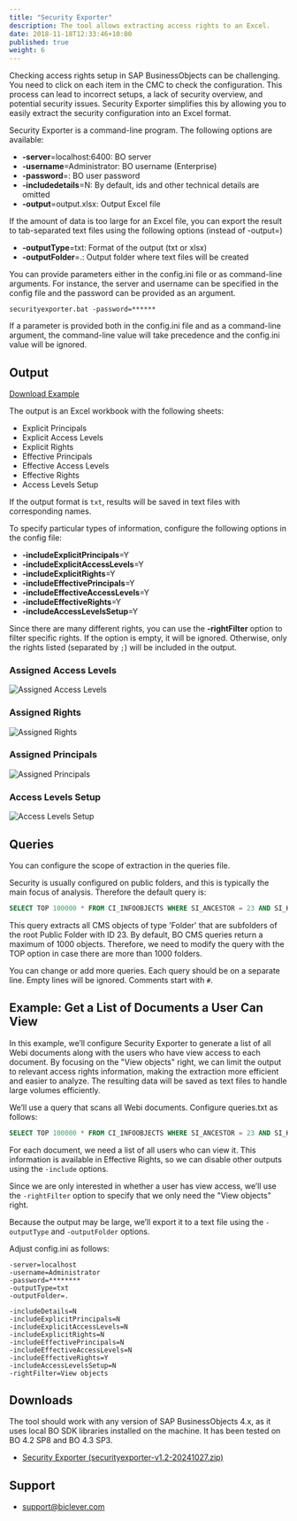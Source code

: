 ```yaml
---
title: "Security Exporter"
description: The tool allows extracting access rights to an Excel.
date: 2018-11-18T12:33:46+10:00
published: true
weight: 6
---
```


Checking access rights setup in SAP BusinessObjects can be challenging. You need to click on each item in the CMC to check the configuration. 
This process can lead to incorrect setups, a lack of security overview, and potential security issues. 
Security Exporter simplifies this by allowing you to easily extract the security configuration into an Excel format.

Security Exporter is a command-line program. The following options are available:

- **-server**=localhost:6400: BO server
- **-username**=Administrator: BO username (Enterprise)
- **-password**=: BO user password
- **-includedetails**=N: By default, ids and other technical details are omitted
- **-output**=output.xlsx: Output Excel file

If the amount of data is too large for an Excel file, you can export the result to tab-separated text files using the following options (instead of -output=)
- **-outputType**=txt: Format of the output (txt or xlsx)
- **-outputFolder**=.: Output folder where text files will be created

You can provide parameters either in the config.ini file or as command-line arguments. For instance, the server and username can be specified in the config file and the password can be provided as an argument. 

```
securityexporter.bat -password=******
```

If a parameter is provided both in the config.ini file and as a command-line argument, the command-line value will take precedence and the config.ini value will be ignored.

## Output

[Download Example](https://drive.google.com/uc?export=download&id=1knk5C85e9_-hkUeX-CI5YbqJsgUKNtnc)

The output is an Excel workbook with the following sheets:
- Explicit Principals
- Explicit Access Levels
- Explicit Rights
- Effective Principals 
- Effective Access Levels
- Effective Rights
- Access Levels Setup

If the output format is `txt`, results will be saved in text files with corresponding names.

To specify particular types of information, configure the following options in the config file:

- **-includeExplicitPrincipals**=Y
- **-includeExplicitAccessLevels**=Y
- **-includeExplicitRights**=Y
- **-includeEffectivePrincipals**=Y
- **-includeEffectiveAccessLevels**=Y
- **-includeEffectiveRights**=Y
- **-includeAccessLevelsSetup**=Y

Since there are many different rights, you can use the **-rightFilter** option to filter specific rights. If the option is empty, it will be ignored. Otherwise, only the rights listed (separated by `;`) will be included in the output.

### Assigned Access Levels
![Assigned Access Levels](/images/pages/security-assigned-access-levels.png)

### Assigned Rights
![Assigned Rights](/images/pages/security-assigned-rights.png)

### Assigned Principals
![Assigned Principals](/images/pages/security-principals.png)

### Access Levels Setup
![Access Levels Setup](/images/pages/security-access-levels.png)

## Queries

You can configure the scope of extraction in the queries file.

Security is usually configured on public folders, and this is typically the main focus of analysis. Therefore the default query is:

```sql
SELECT TOP 100000 * FROM CI_INFOOBJECTS WHERE SI_ANCESTOR = 23 AND SI_KIND='Folder'
```

This query extracts all CMS objects of type 'Folder' that are subfolders of the root Public Folder with ID 23. By default, BO CMS queries return a maximum of 1000 objects. Therefore, we need to modify the query with the TOP option in case there are more than 1000 folders.

You can change or add more queries. Each query should be on a separate line. Empty lines will be ignored. Comments start with `#`.

## Example: Get a List of Documents a User Can View

In this example, we’ll configure Security Exporter to generate a list of all Webi documents along with the users who have view access to each document. By focusing on the "View objects" right, we can limit the output to relevant access rights information, making the extraction more efficient and easier to analyze. The resulting data will be saved as text files to handle large volumes efficiently.

We’ll use a query that scans all Webi documents. Configure queries.txt as follows:
```sql
SELECT TOP 100000 * FROM CI_INFOOBJECTS WHERE SI_ANCESTOR = 23 AND SI_KIND='Webi'
```

For each document, we need a list of all users who can view it. This information is available in Effective Rights, so we can disable other outputs using the `-include` options.

Since we are only interested in whether a user has view access, we’ll use the `-rightFilter` option to specify that we only need the "View objects" right.

Because the output may be large, we’ll export it to a text file using the `-outputType` and `-outputFolder` options.

Adjust config.ini as follows: 
```
-server=localhost
-username=Administrator
-password=********
-outputType=txt
-outputFolder=.

-includeDetails=N
-includeExplicitPrincipals=N
-includeExplicitAccessLevels=N
-includeExplicitRights=N
-includeEffectivePrincipals=N
-includeEffectiveAccessLevels=N
-includeEffectiveRights=Y
-includeAccessLevelsSetup=N
-rightFilter=View objects
```

## Downloads

The tool should work with any version of SAP BusinessObjects 4.x, as it uses local BO SDK libraries installed on the machine. It has been tested on BO 4.2 SP8 and BO 4.3 SP3.

- [Security Exporter (securityexporter-v1.2-20241027.zip)](https://drive.google.com/uc?export=download&id=1-DJ56x29gydS0NNmpABgSHOqwrT9cebJ)

## Support

- [support@biclever.com](mailto:support@biclever.com)

